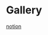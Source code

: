 # Gallery

[notion](https://www.notion.so/95203dfbc0524a81addf67da339c442b?v=063f1e862d924ab780b2fcead50abf1c&pvs=4)